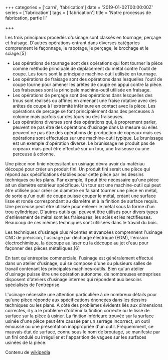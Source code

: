 +++
categories = ['carré', 'fabrication']
date = '2019-01-02T00:00:00Z'
series = ['fabrication']
tags = ['fabrication']
title = 'Notre processus de fabrication, partie II'

+++

Les trois principaux procédés d'usinage sont classés en tournage, perçage et fraisage. D'autres opérations entrant dans diverses catégories comprennent le façonnage, le rabotage, le perçage, le brochage et le sciage.[5]

* Les opérations de tournage sont des opérations qui font tourner la pièce comme méthode principale de déplacement du métal contre l'outil de coupe. Les tours sont la principale machine-outil utilisée en tournage.
* Les opérations de fraisage sont des opérations dans lesquelles l'outil de coupe tourne pour amener les arêtes de coupe en appui contre la pièce. Les fraiseuses sont la principale machine-outil utilisée en fraisage.
* Les opérations de perçage sont des opérations dans lesquelles des trous sont réalisés ou affinés en amenant une fraise rotative avec des arêtes de coupe à l'extrémité inférieure en contact avec la pièce. Les opérations de perçage se font principalement dans des perceuses à colonne mais parfois sur des tours ou des fraiseuses.
* Les opérations diverses sont des opérations qui, à proprement parler, peuvent ne pas être des opérations d'usinage dans la mesure où elles peuvent ne pas être des opérations de production de copeaux mais ces opérations sont effectuées sur une machine-outil typique. Le brunissage est un exemple d'opération diverse. Le brunissage ne produit pas de copeaux mais peut être effectué sur un tour, une fraiseuse ou une perceuse à colonne.

Une pièce non finie nécessitant un usinage devra avoir du matériau découpé pour créer un produit fini. Un produit fini serait une pièce qui répond aux spécifications établies pour cette pièce par les dessins techniques ou les plans. Par exemple, il peut être nécessaire qu'une pièce ait un diamètre extérieur spécifique. Un tour est une machine-outil qui peut être utilisée pour créer ce diamètre en faisant tourner une pièce en métal, de sorte qu'un outil de coupe puisse couper le métal, créant une surface lisse et ronde correspondant au diamètre et à la finition de surface requis. Une perceuse peut être utilisée pour enlever le métal sous la forme d'un trou cylindrique. D'autres outils qui peuvent être utilisés pour divers types d'enlèvement de métal sont les fraiseuses, les scies et les rectifieuses. Beaucoup de ces mêmes techniques sont utilisées dans le travail du bois.

Les techniques d'usinage plus récentes et avancées comprennent l'usinage CNC de précision, l'usinage par décharge électrique (EDM), l'érosion électrochimique, la découpe au laser ou la découpe au jet d'eau pour façonner des pièces métalliques.[6]

En tant qu'entreprise commerciale, l'usinage est généralement effectué dans un atelier d'usinage, qui se compose d'une ou plusieurs salles de travail contenant les principales machines-outils. Bien qu'un atelier d'usinage puisse être une opération autonome, de nombreuses entreprises disposent d'ateliers d'usinage internes qui répondent aux besoins spécialisés de l'entreprise.

L'usinage nécessite une attention particulière à de nombreux détails pour qu'une pièce réponde aux spécifications énoncées dans les dessins techniques ou les plans. A côté des problèmes évidents liés aux dimensions correctes, il y a le problème d'obtenir la finition correcte ou le lissé de surface sur la pièce à usiner. La finition inférieure trouvée sur la surface usinée d'une pièce peut être causée par un serrage incorrect, un outil émoussé ou une présentation inappropriée d'un outil. Fréquemment, ce mauvais état de surface, connu sous le nom de broutage, se manifeste par un fini ondulé ou irrégulier et l'apparition de vagues sur les surfaces usinées de la pièce.

Contenu de [wikipedia](https://en.wikipedia.org/wiki/Machining)